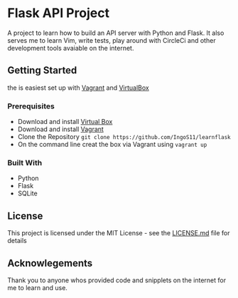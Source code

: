 # Flask API Project
A project to learn how to build an API server with Python and Flask. It also serves me to learn Vim, write tests, play around with CircleCi and other development tools avaiable on the internet.

## Getting Started
the is easiest set up with [Vagrant](http://www.vagrant.io) and [VirtualBox](https://www.virtualbox.org)


### Prerequisites
* Download and install [Virtual Box](https://www.virtualbox.org)
* Download and install [Vagrant](http://www.vagrant.io)
* Clone the Repository ```git clone https://github.com/IngoS11/learnflask```
* On the command line creat the box via Vagrant using ```vagrant up```

### Built With
* Python
* Flask
* SQLite

## License
This project is licensed under the MIT License - see the [LICENSE.md](LICENSE.md) file for details

## Acknowlegements
Thank you to anyone whos provided code and snipplets on the internet for me to learn and use.
